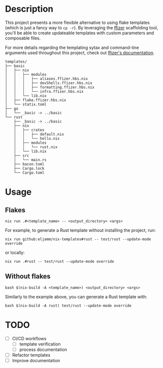 # Description

This project presents a more flexible alternative to using flake templates (which is just a fancy way to `cp -r`).
By leveraging the [ffizer](https://github.com/ffizer/ffizer) scaffolding tool, you'll be able to create updateable templates with custom parameters and composable files.

For more details regarding the templating sytax and command-line arguments used throughout this project, check out [ffizer's documentation](https://ffizer.github.io/ffizer/book/overview.html).

<!-- `$ tree -L 4 --noreport --dirsfirst templates/` as shellSession -->

```shellSession
templates/
├── basic
│   ├── nix
│   │   ├── modules
│   │   │   ├── aliases.ffizer.hbs.nix
│   │   │   ├── devShells.ffizer.hbs.nix
│   │   │   ├── formatting.ffizer.hbs.nix
│   │   │   └── infra.ffizer.hbs.nix
│   │   └── lib.nix
│   ├── flake.ffizer.hbs.nix
│   └── statix.toml
├── go
│   └── _basic -> ../basic
└── rust
    ├── _basic -> ../basic
    ├── nix
    │   ├── crates
    │   │   ├── default.nix
    │   │   └── hello.nix
    │   ├── modules
    │   │   └── rust.nix
    │   └── lib.nix
    ├── src
    │   └── main.rs
    ├── bacon.toml
    ├── Cargo.lock
    └── Cargo.toml
```

# Usage

## Flakes

```shellSession
nix run .#<template_name> -- <output_directory> <args>
```

For example, to generate a Rust template without installing the project, run:

```shellSession
nix run github:eljamm/nix-templates#rust -- test/rust --update-mode override
```

or locally:

```shellSession
nix run .#rust -- test/rust --update-mode override
```

## Without flakes

```shellSession
bash $(nix-build -A <template_name>) <output_directory> <args>
```

Similarly to the example above, you can generate a Rust template with:

```shellSession
bash $(nix-build -A rust) test/rust --update-mode override
```

# TODO

- [ ] CI/CD workflows
  - [ ] template verification
  - [ ] process documentation
- [ ] Refactor templates
- [ ] Improve documentation

